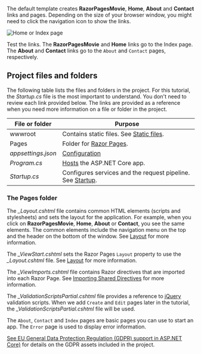 The default template creates **RazorPagesMovie**, **Home**, **About** and **Contact** links and pages. Depending on the size of your browser window, you might need to click the navigation icon to show the links.

![Home or Index page](../../tutorials/razor-pages/razor-pages-start/_static/home2.png)

Test the links. The **RazorPagesMovie** and **Home** links go to the Index page. The **About** and **Contact** links go to the `About` and `Contact` pages, respectively.

## Project files and folders

The following table lists the files and folders in the project. For this tutorial, the *Startup.cs* file is the most important to understand. You don't need to review each link provided below. The links are provided as a reference when you need more information on a file or folder in the project.

| File or folder              | Purpose |
| ----------------- | ------------ | 
| wwwroot | Contains static files. See [Static files](xref:fundamentals/static-files). |
| Pages | Folder for [Razor Pages](xref:mvc/razor-pages/index). | 
| *appsettings.json* | [Configuration](xref:fundamentals/configuration/index) |
| *Program.cs* | [Hosts](xref:fundamentals/host/index) the ASP.NET Core app.|
| *Startup.cs* | Configures services and the request pipeline. See [Startup](xref:fundamentals/startup).|

### The Pages folder

The *_Layout.cshtml* file contains common HTML elements (scripts and stylesheets) and sets the layout for the application. For example, when you click on **RazorPagesMovie**, **Home**, **About** or **Contact**, you see the same elements. The common elements include the navigation menu on the top and the header on the bottom of the window. See [Layout](xref:mvc/views/layout) for more information.

The *_ViewStart.cshtml* sets the Razor Pages `Layout` property to use the *_Layout.cshtml* file. See [Layout](xref:mvc/views/layout) for more information.

The *_ViewImports.cshtml* file contains Razor directives that are imported into each Razor Page. See [Importing Shared Directives](xref:mvc/views/layout#importing-shared-directives) for more information.

The *_ValidationScriptsPartial.cshtml* file provides a reference to [jQuery](https://jquery.com/) validation scripts. When we add `Create` and `Edit` pages later in the tutorial, the *_ValidationScriptsPartial.cshtml* file will be used.

The `About`, `Contact` and `Index` pages are basic pages you can use to start an app. The `Error` page is used to display error information.

[See EU General Data Protection Regulation (GDPR) support in ASP.NET Core)](xref:security/gdpr) for details on the GDPR assets included in the project.